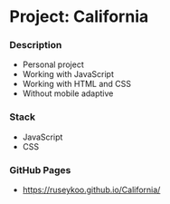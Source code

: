 # Project: California

### Description

* Personal project
* Working with JavaScript
* Working with HTML and CSS
* Without mobile adaptive

### Stack

* JavaScript
* CSS

### GitHub Pages

* https://ruseykoo.github.io/California/
